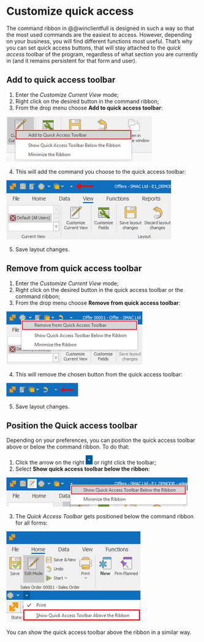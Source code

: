 # Customize quick access

The command ribbon in @@winclientfull is designed in such a way so that the most used commands are the easiest to access. However, depending on your business, you will find different functions most useful. That’s why you can set quick access buttons, that will stay attached to the *quick access* toolbar of the program, regardless of what section you are currently in (and it remains persistent for that form and user). 

## Add to quick access toolbar

1. Enter the *Customize Current View* mode; 
2. Right click on the desired button in the command ribbon;
3. From the drop menu choose **Add to quick access toolbar**:

![Add to Quick Access Toolbar](pictures/add-to-quick-access.png) 

4. This will add the command you choose to the quick access toolbar:

![Quick Access Toolbar](pictures/quick-access-toolbar.png) 

5. Save layout changes.

## Remove from quick access toolbar

1. Enter the *Customize Current View* mode;
2. Right click on the desired button in the quick access toolbar or the command ribbon;
3. From the drop menu choose **Remove from quick access toolbar**:

![Remove from Quick Access Toolbar](pictures/remove-from-quick-access.png) 

4. This will remove the chosen button from the quick access toolbar:

![Removeed Quick Access](pictures/removed-quick-access.png) 

5. Save layout changes.

## Position the Quick access toolbar

Depending on your preferences, you can position the quick access toolbar above or below the command ribbon. To do that: 

1. Click the arrow on the right ![Arrow](pictures/arrow.png) or right click the toolbar;
2. Select **Show quick access toolbar below the ribbon**:

![Show Quick Access Toolbar Below the Ribbon](pictures/above-the-ribbon.png)

3. The *Quick Access Toolbar* gets positioned below the command ribbon for all forms:

![Show Quick Access Toolbar Above the Ribbon](pictures/below-the-ribbon.png)

You can show the quick access toolbar above the ribbon in a similar way.
